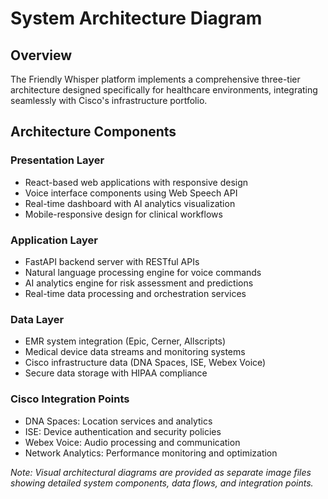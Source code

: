 # System Architecture Diagram

## Overview
The Friendly Whisper platform implements a comprehensive three-tier architecture designed specifically for healthcare environments, integrating seamlessly with Cisco's infrastructure portfolio.

## Architecture Components

### Presentation Layer
- React-based web applications with responsive design
- Voice interface components using Web Speech API
- Real-time dashboard with AI analytics visualization
- Mobile-responsive design for clinical workflows

### Application Layer
- FastAPI backend server with RESTful APIs
- Natural language processing engine for voice commands
- AI analytics engine for risk assessment and predictions
- Real-time data processing and orchestration services

### Data Layer
- EMR system integration (Epic, Cerner, Allscripts)
- Medical device data streams and monitoring systems
- Cisco infrastructure data (DNA Spaces, ISE, Webex Voice)
- Secure data storage with HIPAA compliance

### Cisco Integration Points
- DNA Spaces: Location services and analytics
- ISE: Device authentication and security policies
- Webex Voice: Audio processing and communication
- Network Analytics: Performance monitoring and optimization

*Note: Visual architectural diagrams are provided as separate image files showing detailed system components, data flows, and integration points.*
